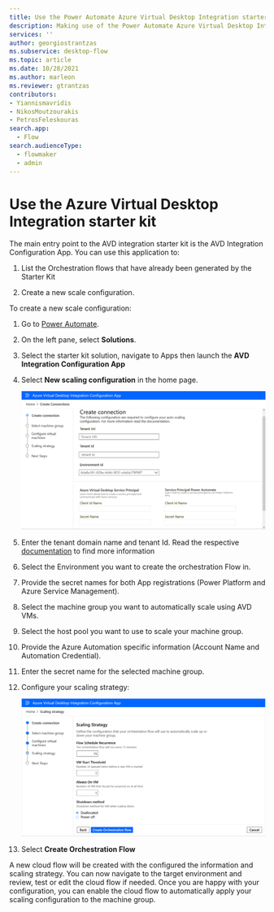 ```yaml
---
title: Use the Power Automate Azure Virtual Desktop Integration starter kit
description: Making use of the Power Automate Azure Virtual Desktop Integration starter kit
services: ''
author: georgiostrantzas
ms.subservice: desktop-flow
ms.topic: article
ms.date: 10/28/2021
ms.author: marleon
ms.reviewer: gtrantzas
contributors:
- Yiannismavridis
- NikosMoutzourakis
- PetrosFeleskouras
search.app: 
  - Flow
search.audienceType: 
  - flowmaker
  - admin
---
```



# Use the Azure Virtual Desktop Integration starter kit

The main entry point to the AVD integration starter kit is the AVD Integration
Configuration App. You can use this application to:

1.  List the Orchestration flows that have already been generated by the Starter
    Kit

2.  Create a new scale configuration.

To create a new scale configuration:

1.  Go to [Power Automate](https://make.powerautomate.com).

2.  On the left pane, select **Solutions**.

3.  Select the starter kit solution, navigate to Apps then launch the **AVD
    Integration Configuration App**

4.  Select **New scaling configuration** in the home page.

    ![Screenshot of the New scaling configuration](media/avd-starter-kit/new-config.png)

5.  Enter the tenant domain name and tenant Id. Read the respective [documentation](/partner-center/find-ids-and-domain-names\#find-the-microsoft-azure-ad-tenant-id-and-primary-domain-name) to find more information 

6.  Select the Environment you want to create the orchestration Flow in.

7.  Provide the secret names for both App registrations (Power Platform and
    Azure Service Management).

8.  Select the machine group you want to automatically scale using AVD VMs.

9.  Select the host pool you want to use to scale your machine group.

10. Provide the Azure Automation specific information (Account Name and
    Automation Credential).

11. Enter the secret name for the selected machine group.

12. Configure your scaling strategy:

    ![Screenshot of the dialog while creating a new orchestration flow](media/avd-starter-kit/create-flow.png)

13. Select **Create Orchestration Flow**

A new cloud flow will be created with the configured the information and scaling
strategy. You can now navigate to the target environment and review, test or
edit the cloud flow if needed. Once you are happy with your configuration, you
can enable the cloud flow to automatically apply your scaling configuration to
the machine group.
